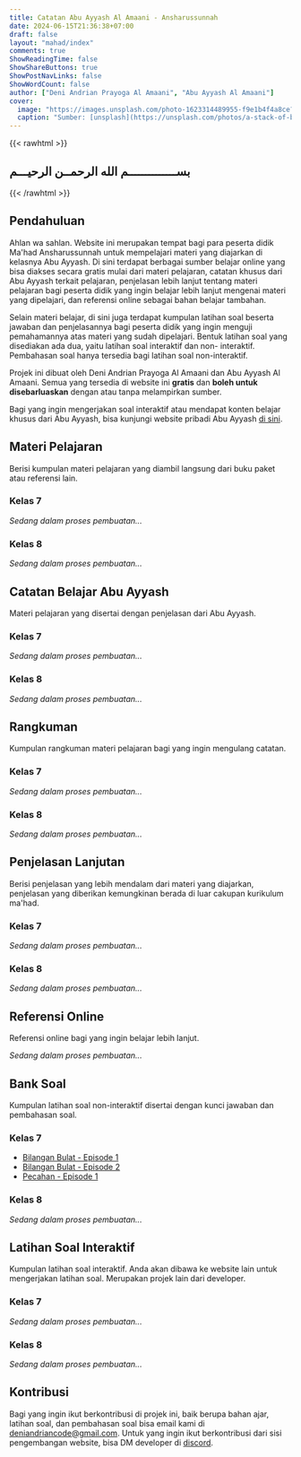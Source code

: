 ```yaml
---
title: Catatan Abu Ayyash Al Amaani - Ansharussunnah
date: 2024-06-15T21:36:38+07:00
draft: false
layout: "mahad/index"
comments: true
ShowReadingTime: false
ShowShareButtons: true
ShowPostNavLinks: false
ShowWordCount: false
author: ["Deni Andrian Prayoga Al Amaani", "Abu Ayyash Al Amaani"]
cover:
  image: "https://images.unsplash.com/photo-1623314489955-f9e1b4f4a8ce?q=80&w=1631&auto=format&fit=crop&ixlib=rb-4.0.3&ixid=M3wxMjA3fDB8MHxwaG90by1wYWdlfHx8fGVufDB8fHx8fA%3D%3D"
  caption: "Sumber: [unsplash](https://unsplash.com/photos/a-stack-of-books-sitting-on-top-of-a-table-edm2-uVj7nU)"
---
```


{{< rawhtml >}}
<h2 class="basmala">
بســــــــــــــم الله الرحمــن الرحيـــم
</h2>
{{< /rawhtml >}}

## Pendahuluan

Ahlan wa sahlan. Website ini merupakan tempat bagi para
peserta didik Ma'had Ansharussunnah untuk mempelajari materi yang diajarkan di
kelasnya Abu Ayyash. Di sini terdapat berbagai sumber belajar
online yang bisa diakses secara gratis mulai dari materi
pelajaran, catatan khusus dari Abu Ayyash terkait pelajaran,
penjelasan lebih lanjut tentang materi pelajaran bagi peserta
didik yang ingin belajar lebih lanjut mengenai materi yang dipelajari, dan
referensi online sebagai bahan belajar tambahan.

Selain materi belajar, di sini juga terdapat kumpulan latihan soal
beserta jawaban dan penjelasannya bagi peserta didik yang ingin
menguji pemahamannya atas materi yang sudah dipelajari. Bentuk latihan
soal yang disediakan ada dua, yaitu latihan soal interaktif dan non-
interaktif. Pembahasan soal hanya tersedia bagi latihan soal non-interaktif.

Projek ini dibuat oleh Deni Andrian Prayoga Al Amaani dan Abu
Ayyash Al Amaani. Semua yang tersedia di website ini **gratis** dan
**boleh untuk disebarluaskan** dengan atau tanpa melampirkan sumber.

Bagi yang ingin mengerjakan soal interaktif atau mendapat konten belajar khusus
dari Abu Ayyash, bisa kunjungi website pribadi Abu Ayyash [di sini](https://abuayyash.vercel.app).

## Materi Pelajaran

Berisi kumpulan materi pelajaran yang diambil langsung dari buku
paket atau referensi lain.

### Kelas 7

_Sedang dalam proses pembuatan..._

### Kelas 8

_Sedang dalam proses pembuatan..._

## Catatan Belajar Abu Ayyash

Materi pelajaran yang disertai dengan penjelasan dari Abu Ayyash.

### Kelas 7

_Sedang dalam proses pembuatan..._

### Kelas 8

_Sedang dalam proses pembuatan..._

## Rangkuman

Kumpulan rangkuman materi pelajaran bagi yang ingin mengulang
catatan.

### Kelas 7

_Sedang dalam proses pembuatan..._

### Kelas 8

_Sedang dalam proses pembuatan..._

## Penjelasan Lanjutan

Berisi penjelasan yang lebih mendalam dari materi yang diajarkan,
penjelasan yang diberikan kemungkinan berada di luar cakupan kurikulum
ma'had.

### Kelas 7

_Sedang dalam proses pembuatan..._

### Kelas 8

_Sedang dalam proses pembuatan..._

## Referensi Online

Referensi online bagi yang ingin belajar lebih lanjut.

_Sedang dalam proses pembuatan..._

## Bank Soal

Kumpulan latihan soal non-interaktif disertai dengan kunci jawaban dan
pembahasan soal.

### Kelas 7

- [Bilangan Bulat - Episode 1](/id/mahad_exercises/bilangan-bulat-eps-1/)
- [Bilangan Bulat - Episode 2](/id/mahad_exercises/bilangan-bulat-eps-2/)
- [Pecahan - Episode 1](/id/mahad_exercises/pecahan-eps-1/)

### Kelas 8

_Sedang dalam proses pembuatan..._

## Latihan Soal Interaktif

Kumpulan latihan soal interaktif. Anda akan dibawa ke website lain
untuk mengerjakan latihan soal. Merupakan projek lain dari developer.

### Kelas 7

_Sedang dalam proses pembuatan..._

### Kelas 8

_Sedang dalam proses pembuatan..._

## Kontribusi

Bagi yang ingin ikut berkontribusi di projek ini, baik berupa
bahan ajar, latihan soal, dan pembahasan soal bisa email kami di [deniandriancode@gmail.com](mailto:deniandriancode@gmail.com).
Untuk yang ingin ikut berkontribusi dari sisi pengembangan website, bisa
DM developer di [discord](https://discord.com/users/871707742312726590).
